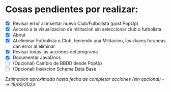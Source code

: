 # Cosas pendientes por realizar:

- [x] Revisar error al insertar nuevo Club/Futbolista (post PopUp)
- [x] Acceso a la visualizacion de militacion sin seleccionar club o futbolista
- [x] About
- [x] Al eliminar Futbolista o Club, teniendo una Militacion, las claves foraneas dan error al eliminar
- [x] Revisar todas las acciones del programa
- [x] Documentar JavaDocs
- [ ] \(Opcional) Cambio de BBDD desde PopUp
- [ ] \(Opcional) Insercion Schema Data Base

*Estimacion aproximada hasta fecha de completar acciones (sin opcional) --> 18/05/2023*
